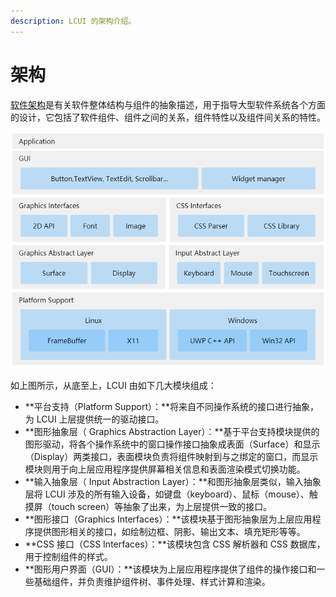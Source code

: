 ```yaml
---
description: LCUI 的架构介绍。
---
```


# 架构

[软件架构](https://zh.wikipedia.org/wiki/%E8%BD%AF%E4%BB%B6%E6%9E%B6%E6%9E%84)是有关软件整体结构与组件的抽象描述，用于指导大型软件系统各个方面的设计，它包括了软件组件、组件之间的关系，组件特性以及组件间关系的特性。

![架构](/img/architecture.png)

如上图所示，从底至上，LCUI 由如下几大模块组成：

* **平台支持（Platform Support）：**将来自不同操作系统的接口进行抽象，为 LCUI 上层提供统一的驱动接口。
* **图形抽象层（ Graphics Abstraction Layer）：**基于平台支持模块提供的图形驱动，将各个操作系统中的窗口操作接口抽象成表面（Surface）和显示（Display）两类接口，表面模块负责将组件映射到与之绑定的窗口，而显示模块则用于向上层应用程序提供屏幕相关信息和表面渲染模式切换功能。
* **输入抽象层（ Input Abstraction Layer）：**和图形抽象层类似，输入抽象层将 LCUI 涉及的所有输入设备，如键盘（keyboard）、鼠标（mouse）、触摸屏（touch screen）等抽象了出来，为上层提供一致的接口。
* **图形接口（Graphics Interfaces）：**该模块基于图形抽象层为上层应用程序提供图形相关的接口，如绘制边框、阴影、输出文本、填充矩形等等。
* **CSS 接口（CSS Interfaces）：**该模块包含 CSS 解析器和 CSS 数据库，用于控制组件的样式。
* **图形用户界面（GUI）：**该模块为上层应用程序提供了组件的操作接口和一些基础组件，并负责维护组件树、事件处理、样式计算和渲染。


